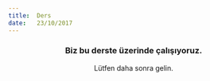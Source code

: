 ```yaml
---
title:  Ders
date:   23/10/2017
---
```


### <center>Biz bu derste üzerinde çalışıyoruz.</center>
<center>Lütfen daha sonra gelin.</center>